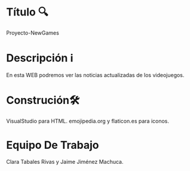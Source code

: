 # Título 🔍

Proyecto-NewGames

# Descripción ℹ️

En esta WEB podremos ver las noticias actualizadas de los videojuegos.

# Construción🛠️

VisualStudio para HTML.
emojipedia.org y flaticon.es para iconos.

# Equipo De Trabajo

Clara Tabales Rivas y Jaime Jiménez Machuca.
